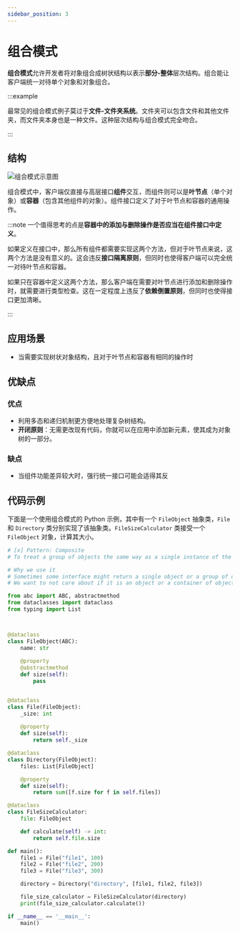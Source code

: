 ```yaml
---
sidebar_position: 3
---
```


# 组合模式
**组合模式**允许开发者将对象组合成树状结构以表示**部分-整体**层次结构。组合能让客户端统一对待单个对象和对象组合。

:::example

最常见的组合模式例子莫过于**文件-文件夹系统**。文件夹可以包含文件和其他文件夹，而文件夹本身也是一种文件。这种层次结构与组合模式完全吻合。

:::

## 结构

![组合模式示意图](https://refactoringguru.cn/images/patterns/diagrams/composite/structure-zh.png)

组合模式中，客户端仅直接与高层接口**组件**交互，而组件则可以是**叶节点**（单个对象）或**容器**（包含其他组件的对象）。组件接口定义了对于叶节点和容器的通用操作。

:::note
一个值得思考的点是**容器中的添加与删除操作是否应当在组件接口中定义**。

如果定义在接口中，那么所有组件都需要实现这两个方法，但对于叶节点来说，这两个方法是没有意义的。这会违反**接口隔离原则**，但同时也使得客户端可以完全统一对待叶节点和容器。

如果只在容器中定义这两个方法，那么客户端在需要对叶节点进行添加和删除操作时，就需要进行类型检查。这在一定程度上违反了**依赖倒置原则**，但同时也使得接口更加清晰。

:::

## 应用场景

- 当需要实现树状对象结构，且对于叶节点和容器有相同的操作时

## 优缺点
### 优点
- 利用多态和递归机制更方便地处理复杂树结构。
- **开闭原则**：无需更改现有代码，你就可以在应用中添加新元素，使其成为对象树的一部分。

### 缺点
- 当组件功能差异较大时，强行统一接口可能会适得其反

## 代码示例

下面是一个使用组合模式的 Python 示例，其中有一个 `FileObject` 抽象类，`File` 和 `Directory` 类分别实现了该抽象类。`FileSizeCalculator` 类接受一个 `FileObject` 对象，计算其大小。

```python livecodes console=full
# [x] Pattern: Composite
# To treat a group of objects the same way as a single instance of the object

# Why we use it
# Sometimes some interface might return a single object or a group of objects
# We want to not care about if it is an object or a container of objects

from abc import ABC, abstractmethod
from dataclasses import dataclass
from typing import List



@dataclass
class FileObject(ABC):
    name: str
    
    @property
    @abstractmethod
    def size(self):
        pass


@dataclass
class File(FileObject):
    _size: int
    
    @property
    def size(self):
        return self._size

@dataclass
class Directory(FileObject):
    files: List[FileObject]

    @property
    def size(self):
        return sum([f.size for f in self.files])

@dataclass
class FileSizeCalculator:
    file: FileObject

    def calculate(self) -> int:
        return self.file.size

def main():
    file1 = File("file1", 100)
    file2 = File("file2", 200)
    file3 = File("file3", 300)

    directory = Directory("directory", [file1, file2, file3])

    file_size_calculator = FileSizeCalculator(directory)
    print(file_size_calculator.calculate())

if __name__ == '__main__':
    main()
```